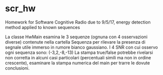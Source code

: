 # scr_hw
Homework for Software Cognitive Radio due to 9/5/17, energy detection method applied to known sequences

La classe HwMain esamina le 3 sequenze (ognuna con 4 osservazioni diverse) contenute nella cartella Sequenza per rilevare la presenza di segnale utile immerso in rumore bianco gaussiano. I 4 SNR con cui osservo ogni sequenza sono: (-3,2,-8,-13)
La stampa true/false potrebbe rivelarsi non corretta in alcuni casi particolari (percentuali simili ma non in ordine crescente), esaminare la stampa numerica del main per trarre le dovute conclusioni.
